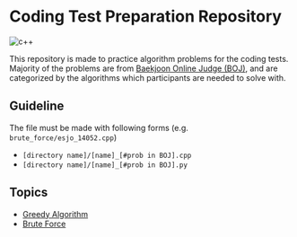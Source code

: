 # Coding Test Preparation Repository
![c++](https://img.shields.io/badge/-c%2B%2B-%2300599C?logo=c%2B%2B&logoColor=white)

This repository is made to practice algorithm problems for the coding tests. Majority of the problems are from 
[Baekjoon Online Judge (BOJ)](https://www.acmicpc.net/), and are categorized by the algorithms which participants 
are needed to solve with. </br>

## Guideline
The file must be made with following forms (e.g. `brute_force/esjo_14052.cpp`)
- `[directory name]/[name]_[#prob in BOJ].cpp`
- `[directory name]/[name]_[#prob in BOJ].py`


## Topics
- [Greedy Algorithm](greedy)
- [Brute Force](brute_force)
